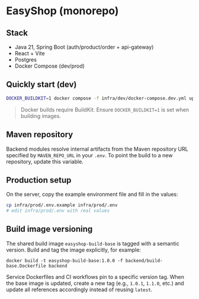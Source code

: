 # EasyShop (monorepo)

## Stack
- Java 21, Spring Boot (auth/product/order + api-gateway)
- React + Vite
- Postgres
- Docker Compose (dev/prod)

## Quickly start (dev)
```bash
DOCKER_BUILDKIT=1 docker compose -f infra/dev/docker-compose.dev.yml up --build
```

> Docker builds require BuildKit. Ensure `DOCKER_BUILDKIT=1` is set when building images.

## Maven repository

Backend modules resolve internal artifacts from the Maven repository URL
specified by `MAVEN_REPO_URL` in your `.env`. To point the build to a new
repository, update this variable.

## Production setup

On the server, copy the example environment file and fill in the values:

```bash
cp infra/prod/.env.example infra/prod/.env
# edit infra/prod/.env with real values
```

## Build image versioning

The shared build image `easyshop-build-base` is tagged with a semantic
version. Build and tag the image explicitly, for example:

```
docker build -t easyshop-build-base:1.0.0 -f backend/build-base.Dockerfile backend
```

Service Dockerfiles and CI workflows pin to a specific version tag. When
the base image is updated, create a new tag (e.g., `1.0.1`, `1.1.0`, etc.)
and update all references accordingly instead of reusing `latest`.
